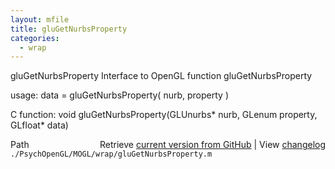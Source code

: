 ```yaml
---
layout: mfile
title: gluGetNurbsProperty
categories:
  - wrap
---
```


gluGetNurbsProperty  Interface to OpenGL function gluGetNurbsProperty

usage:  data = gluGetNurbsProperty\( nurb, property \)

C function:  void gluGetNurbsProperty\(GLUnurbs\* nurb, GLenum property, GLfloat\* data\)


<div class="code_header" style="text-align:right;">
  <span style="float:left;">Path&nbsp;&nbsp;</span> <span class="counter">Retrieve <a href=
  "https://raw.github.com/Psychtoolbox-3/Psychtoolbox-3/beta/./PsychOpenGL/MOGL/wrap/gluGetNurbsProperty.m">current version from GitHub</a> | View <a href=
  "https://github.com/Psychtoolbox-3/Psychtoolbox-3/commits/beta/./PsychOpenGL/MOGL/wrap/gluGetNurbsProperty.m">changelog</a></span>
</div>
<div class="code">
  <code>./PsychOpenGL/MOGL/wrap/gluGetNurbsProperty.m</code>
</div>
